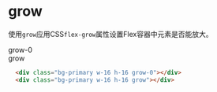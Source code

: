 # grow

使用`grow`应用CSS`flex-grow`属性设置Flex容器中元素是否能放大。

<Example>
  <div class="flex gap-3 w-full -bg-stripes-blue">
    <div class="primary flex -justify-center -items-center w-16 h-16 grow-0">grow-0</div>
    <div class="primary flex -justify-center -items-center w-16 h-16 grow">grow</div>
  </div>
</Example>

```html
  <div class="bg-primary w-16 h-16 grow-0"></div>
  <div class="bg-primary w-16 h-16 grow"></div>
```
